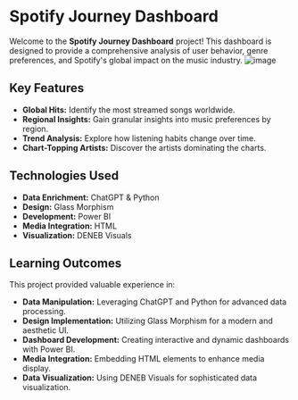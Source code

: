 # Spotify Journey Dashboard

Welcome to the **Spotify Journey Dashboard** project! This dashboard is designed to provide a comprehensive analysis of user behavior, genre preferences, and Spotify's global impact on the music industry.
![image](https://github.com/Harshith-VC/Spotify-Songs-Analysis/assets/158494053/477468fa-4a31-41f4-82b9-83d2d5078545)

## Key Features

- **Global Hits:** Identify the most streamed songs worldwide.
- **Regional Insights:** Gain granular insights into music preferences by region.
- **Trend Analysis:** Explore how listening habits change over time.
- **Chart-Topping Artists:** Discover the artists dominating the charts.

## Technologies Used

- **Data Enrichment:** ChatGPT & Python
- **Design:** Glass Morphism
- **Development:** Power BI
- **Media Integration:** HTML
- **Visualization:** DENEB Visuals

## Learning Outcomes

This project provided valuable experience in:

- **Data Manipulation:** Leveraging ChatGPT and Python for advanced data processing.
- **Design Implementation:** Utilizing Glass Morphism for a modern and aesthetic UI.
- **Dashboard Development:** Creating interactive and dynamic dashboards with Power BI.
- **Media Integration:** Embedding HTML elements to enhance media display.
- **Data Visualization:** Using DENEB Visuals for sophisticated data visualization.

